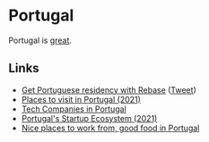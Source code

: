# Portugal

Portugal is [great](https://twitter.com/tomazstolfa/status/1454441367359430663).

## Links

- [Get Portuguese residency with Rebase](https://rebase.co/portugal) ([Tweet](https://twitter.com/devonzuegel/status/1454508407319371780))
- [Places to visit in Portugal (2021)](https://twitter.com/andreasklinger/status/1458125885249294339)
- [Tech Companies in Portugal](https://github.com/marmelo/tech-companies-in-portugal)
- [Portugal's Startup Ecosystem (2021)](https://idcportugal.com/wp-content/uploads/2021/Startup_Final.pdf)
- [Nice places to work from, good food in Portugal](https://twitter.com/monicalent/status/1513236925234225153)